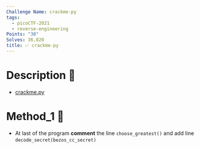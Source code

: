 ```yaml
---
Challenge Name: crackme-py
tags:
  - picoCTF-2021
  - reverse-engineering
Points: "30"
Solves: 36,820
title: ✅ crackme-py
---
```

# Description 📄
- [crackme.py](https://mercury.picoctf.net/static/be2ba466c6154e42c756bf737ddcecc3/crackme.py)

# Method_1 🧪
- At last of the program **comment** the line `choose_greatest()` and add line `decode_secret(bezos_cc_secret)`